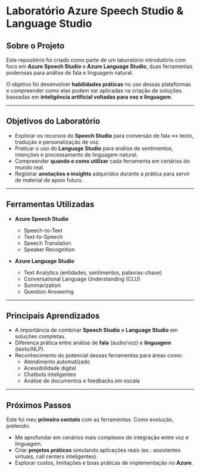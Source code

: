 #  Laboratório Azure Speech Studio & Language Studio

##  Sobre o Projeto
Este repositório foi criado como parte de um laboratório introdutório com foco em **Azure Speech Studio** e **Azure Language Studio**, duas ferramentas poderosas para análise de fala e linguagem natural.  

O objetivo foi desenvolver **habilidades práticas** no uso dessas plataformas e compreender como elas podem ser aplicadas na criação de soluções baseadas em **inteligência artificial voltadas para voz e linguagem**.  

---

##  Objetivos do Laboratório
- Explorar os recursos do **Speech Studio** para conversão de fala ↔ texto, tradução e personalização de voz.  
- Praticar o uso do **Language Studio** para análise de sentimentos, intenções e processamento de linguagem natural.  
- Compreender **quando e como utilizar** cada ferramenta em cenários do mundo real.  
- Registrar **anotações e insights** adquiridos durante a prática para servir de material de apoio futuro.  

---

##  Ferramentas Utilizadas
- **Azure Speech Studio**  
  - Speech-to-Text  
  - Text-to-Speech  
  - Speech Translation  
  - Speaker Recognition  

- **Azure Language Studio**  
  - Text Analytics (entidades, sentimentos, palavras-chave)  
  - Conversational Language Understanding (CLU)  
  - Summarization  
  - Question Answering  

---

##  Principais Aprendizados
- A importância de combinar **Speech Studio** e **Language Studio** em soluções completas.  
- Diferença prática entre análise de **fala** (áudio/voz) e **linguagem** (texto/NLP).  
- Reconhecimento do potencial dessas ferramentas para áreas como:  
  - Atendimento automatizado  
  - Acessibilidade digital  
  - Chatbots inteligentes  
  - Análise de documentos e feedbacks em escala  

---

##  Próximos Passos
Este foi meu **primeiro contato** com as ferramentas. Como evolução, pretendo:  
- Me aprofundar em cenários mais complexos de integração entre voz e linguagem.  
- Criar **projetos práticos** simulando aplicações reais (ex.: assistentes virtuais, call centers inteligentes).  
- Explorar custos, limitações e boas práticas de implementação no **Azure**.  
